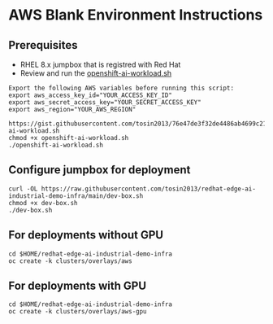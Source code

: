 # AWS Blank Environment Instructions  

## Prerequisites
* RHEL 8.x jumpbox that is registred with Red Hat
* Review and run the [openshift-ai-workload.sh](https://gist.github.com/tosin2013/76e47de3f32de4486ab4699c21b2188e)
```
Export the following AWS variables before running this script:
export aws_access_key_id="YOUR_ACCESS_KEY_ID"
export aws_secret_access_key="YOUR_SECRET_ACCESS_KEY"
export aws_region="YOUR_AWS_REGION"

https://gist.githubusercontent.com/tosin2013/76e47de3f32de4486ab4699c21b2188e/raw/1c16543b4edae4804f73966ca4e40822e0bbfa95/openshift-ai-workload.sh
chmod +x openshift-ai-workload.sh
./openshift-ai-workload.sh
```

## Configure jumpbox for deployment
```
curl -OL https://raw.githubusercontent.com/tosin2013/redhat-edge-ai-industrial-demo-infra/main/dev-box.sh
chmod +x dev-box.sh
./dev-box.sh
```


## For deployments without GPU
```
cd $HOME/redhat-edge-ai-industrial-demo-infra
oc create -k clusters/overlays/aws
```

## For deployments with GPU
```
cd $HOME/redhat-edge-ai-industrial-demo-infra
oc create -k clusters/overlays/aws-gpu
```

